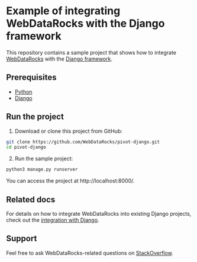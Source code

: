 # Example of integrating WebDataRocks with the Django framework

This repository contains a sample project that shows how to integrate [WebDataRocks](https://www.webdatarocks.com/) with the [Django framework](https://www.djangoproject.com/).

## Prerequisites

- [Python](https://www.python.org/downloads/)
- [Django](https://docs.djangoproject.com/en/4.2/intro/install/#install-django)

## Run the project
1. Download or clone this project from GitHub:
```bash
git clone https://github.com/WebDataRocks/pivot-django.git
cd pivot-django
```
2. Run the sample project:
```bash
python3 manage.py runserver
```
You can access the project at http://localhost:8000/.

## Related docs
For details on how to integrate WebDataRocks into existing Django projects, check out the [integration with Django](https://www.webdatarocks.com/doc/integration-with-django/).

## Support
Feel free to ask WebDataRocks-related questions on [StackOverflow](https://stackoverflow.com/questions/tagged/webdatarocks).
